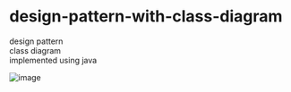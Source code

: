 # design-pattern-with-class-diagram
design pattern  
class diagram  
implemented using java 

![image](https://user-images.githubusercontent.com/41529680/147865102-65746db8-ace4-4db3-8c49-74c723b7b1b5.png)
